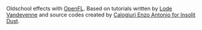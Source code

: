 Oldschool effects with [OpenFL](http://www.openfl.org/).
Based on tutorials written by [Lode Vandevenne](http://lodev.org/cgtutor/) and source codes created by [Calogiuri Enzo Antonio for Insolit Dust](http://insolitdust.sourceforge.net/code.html).
